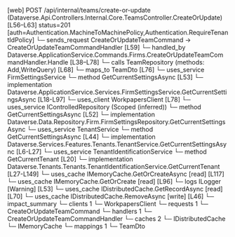 [web] POST /api/internal/teams/create-or-update  (Dataverse.Api.Controllers.Internal.Core.TeamsController.CreateOrUpdate)  [L56–L63] status=201 [auth=Authentication.MachineToMachinePolicy,Authentication.RequireTenantIdPolicy]
  └─ sends_request CreateOrUpdateTeamCommand -> CreateOrUpdateTeamCommandHandler [L59]
    └─ handled_by Dataverse.ApplicationService.Commands.Firms.CreateOrUpdateTeamCommandHandler.Handle [L38–L78]
      └─ calls TeamRepository (methods: Add,WriteQuery) [L68]
      └─ maps_to TeamDto [L76]
      └─ uses_service FirmSettingsService
        └─ method GetCurrentSettingsAsync [L53]
          └─ implementation Dataverse.ApplicationService.Services.FirmSettingsService.GetCurrentSettingsAsync [L18-L97]
            └─ uses_client WorkpapersClient [L78]
            └─ uses_service IControlledRepository<FirmSettings> (Scoped (inferred))
              └─ method GetCurrentSettingsAsync [L52]
                └─ implementation Dataverse.Data.Repository.Firm.FirmSettingsRepository.GetCurrentSettingsAsync
            └─ uses_service TenantService
              └─ method GetCurrentSettingsAsync [L44]
                └─ implementation Dataverse.Services.Features.Tenants.TenantService.GetCurrentSettingsAsync [L6-L27]
                  └─ uses_service TenantIdentificationService
                    └─ method GetCurrentTenant [L20]
                      └─ implementation Dataverse.Tenants.Tenants.TenantIdentificationService.GetCurrentTenant [L27-L149]
                        └─ uses_cache IMemoryCache.GetOrCreateAsync [read] [L117]
                        └─ uses_cache IMemoryCache.GetOrCreate [read] [L96]
                        └─ logs ILogger<ITenantIdentificationService> [Warning] [L53]
            └─ uses_cache IDistributedCache.GetRecordAsync [read] [L70]
            └─ uses_cache IDistributedCache.RemoveAsync [write] [L46]
  └─ impact_summary
    └─ clients 1
      └─ WorkpapersClient
    └─ requests 1
      └─ CreateOrUpdateTeamCommand
    └─ handlers 1
      └─ CreateOrUpdateTeamCommandHandler
    └─ caches 2
      └─ IDistributedCache
      └─ IMemoryCache
    └─ mappings 1
      └─ TeamDto


